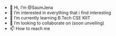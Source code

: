 - 👋 Hi, I’m @SaumJena
- 👀 I’m interested in everything that i find interesting
- 🌱 I’m currently learning B.Tech CSE KIIT
- 💞️ I’m looking to collaborate on (soon unveiling)
- 📫 How to reach me 

<!---
SaumJena/SaumJena is a ✨ special ✨ repository because its `README.md` (this file) appears on your GitHub profile.
You can click the Preview link to take a look at your changes.
--->
